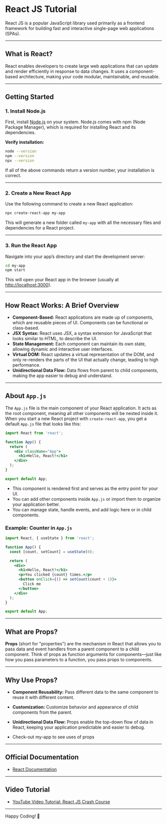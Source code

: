 # React JS Tutorial

React JS is a popular JavaScript library used primarily as a frontend framework for building fast and interactive single-page web applications (SPAs).

---

## What is React?

React enables developers to create large web applications that can update and render efficiently in response to data changes. It uses a component-based architecture, making your code modular, maintainable, and reusable.

---

## Getting Started

### 1. Install Node.js

First, install [Node.js](https://nodejs.org/) on your system. Node.js comes with npm (Node Package Manager), which is required for installing React and its dependencies.

**Verify installation:**

```bash
node --version
npm --version
npx --version
```

If all of the above commands return a version number, your installation is correct.

---

### 2. Create a New React App

Use the following command to create a new React application:

```bash
npx create-react-app my-app
```

This will generate a new folder called `my-app` with all the necessary files and dependencies for a React project.

---

### 3. Run the React App

Navigate into your app’s directory and start the development server:

```bash
cd my-app
npm start
```

This will open your React app in the browser (usually at [http://localhost:3000](http://localhost:3000)).

---

## How React Works: A Brief Overview

- **Component-Based:** React applications are made up of components, which are reusable pieces of UI. Components can be functional or class-based.
- **JSX Syntax:** React uses JSX, a syntax extension for JavaScript that looks similar to HTML, to describe the UI.
- **State Management:** Each component can maintain its own state, allowing dynamic and interactive user interfaces.
- **Virtual DOM:** React updates a virtual representation of the DOM, and only re-renders the parts of the UI that actually change, leading to high performance.
- **Unidirectional Data Flow:** Data flows from parent to child components, making the app easier to debug and understand.

---

## About `App.js`

The `App.js` file is the main component of your React application. It acts as the root component, meaning all other components will be nested inside it. When you start a new React project with `create-react-app`, you get a default `App.js` file that looks like this:

```jsx
import React from 'react';

function App() {
  return (
    <div className="App">
      <h1>Hello, React!</h1>
    </div>
  );
}

export default App;
```

- This component is rendered first and serves as the entry point for your UI.
- You can add other components inside `App.js` or import them to organize your application better.
- You can manage state, handle events, and add logic here or in child components.

### Example: Counter in `App.js`

```jsx
import React, { useState } from 'react';

function App() {
  const [count, setCount] = useState(0);

  return (
    <div>
      <h1>Hello, React!</h1>
      <p>You clicked {count} times.</p>
      <button onClick={() => setCount(count + 1)}>
        Click me
      </button>
    </div>
  );
}

export default App;
```

---
## What are Props?

**Props** (short for "properties") are the mechanism in React that allows you to pass data and event handlers from a parent component to a child component. Think of props as function arguments for components—just like how you pass parameters to a function, you pass props to components.

---

## Why Use Props?

- **Component Reusability:** Pass different data to the same component to reuse it with different content.
- **Customization:** Customize behavior and appearance of child components from the parent.
- **Unidirectional Data Flow:** Props enable the top-down flow of data in React, keeping your application predictable and easier to debug.

- Check-out my-app to see uses of props
---
## Official Documentation

- [React Documentation](https://react.dev/)

---

## Video Tutorial

- [YouTube Video Tutorial: React JS Crash Course](https://youtu.be/RGKi6LSPDLU?si=f4F4a3pouYBLlGiM)

---

Happy Coding! 🚀

